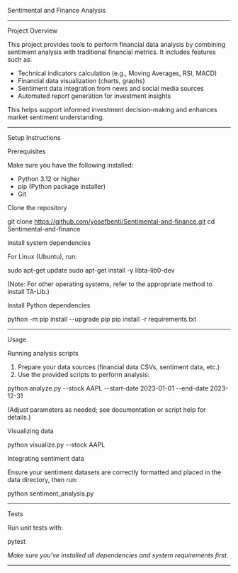 Sentimental and Finance Analysis

---

Project Overview

This project provides tools to perform financial data analysis by combining sentiment analysis with traditional financial metrics. It includes features such as:

- Technical indicators calculation (e.g., Moving Averages, RSI, MACD)
- Financial data visualization (charts, graphs)
- Sentiment data integration from news and social media sources
- Automated report generation for investment insights

This helps support informed investment decision-making and enhances market sentiment understanding.

---

Setup Instructions

Prerequisites

Make sure you have the following installed:

- Python 3.12 or higher
- pip (Python package installer)
- Git

Clone the repository

git clone https://github.com/yosefbenti/Sentimental-and-finance.git
cd Sentimental-and-finance

Install system dependencies

For Linux (Ubuntu), run:

sudo apt-get update
sudo apt-get install -y libta-lib0-dev

(Note: For other operating systems, refer to the appropriate method to install TA-Lib.)

Install Python dependencies

python -m pip install --upgrade pip
pip install -r requirements.txt

---

Usage

Running analysis scripts

1. Prepare your data sources (financial data CSVs, sentiment data, etc.)
2. Use the provided scripts to perform analysis:

python analyze.py --stock AAPL --start-date 2023-01-01 --end-date 2023-12-31

(Adjust parameters as needed; see documentation or script help for details.)

Visualizing data

python visualize.py --stock AAPL

Integrating sentiment data

Ensure your sentiment datasets are correctly formatted and placed in the data directory, then run:

python sentiment_analysis.py

---

Tests

Run unit tests with:

pytest

*Make sure you've installed all dependencies and system requirements first.*

---

